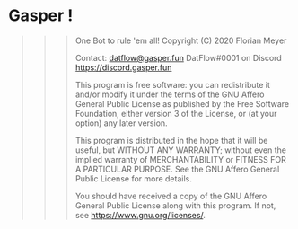 # Gasper !
  
>>> One Bot to rule 'em all!
>>>  Copyright (C) 2020 Florian Meyer
>>>
>>>  Contact:
>>>  datflow@gasper.fun
>>>  DatFlow#0001 on Discord
>>>  https://discord.gasper.fun
>>>
>>>  This program is free software: you can redistribute it and/or modify
>>>  it under the terms of the GNU Affero General Public License as published
>>>  by the Free Software Foundation, either version 3 of the License, or
>>>  (at your option) any later version.
>>>
>>>  This program is distributed in the hope that it will be useful,
>>>  but WITHOUT ANY WARRANTY; without even the implied warranty of
>>>  MERCHANTABILITY or FITNESS FOR A PARTICULAR PURPOSE.  See the
>>>  GNU Affero General Public License for more details.
>>>
>>>  You should have received a copy of the GNU Affero General Public License
>>>  along with this program.  If not, see <https://www.gnu.org/licenses/>.
